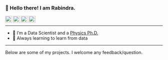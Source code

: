 ### 👋 Hello there! I am Rabindra.
<a target="_blank" href="mailto:nepalrabindra89@gmail.com">
  <img align="left" alt="Gmail" width="22px" src="https://cdn.jsdelivr.net/npm/simple-icons@v3/icons/gmail.svg" />
</a>
<a target="_blank" href="https://www.linkedin.com/in/nepalrabindra/">
  <img align="left" alt="LinkedIn" width="22px" src="https://cdn.jsdelivr.net/npm/simple-icons@3.13.0/icons/linkedin.svg" />
</a>
<a target="_blank" href="https://scholar.google.com/citations?user=Z8tzkKEAAAAJ&hl=en">
  <img align="left" alt="Google Scholar" width="22px" src="https://cdn.jsdelivr.net/npm/simple-icons@3.13.0/icons/googlescholar.svg" />
</a>
<a target="_blank" href="https://www.kaggle.com/rnepal2">
  <img align="left" alt="Kaggle" width="22px" src="https://cdn.jsdelivr.net/npm/simple-icons@3.13.0/icons/kaggle.svg" />
</a>
</br>

----

- 🔭 I’m a Data Scientist and a [Physics Ph.D.](https://scholar.google.com/citations?user=Z8tzkKEAAAAJ&hl=en)
- 🌱 Always learning to learn from data

----

Below are some of my projects. I welcome any feedback/question.
